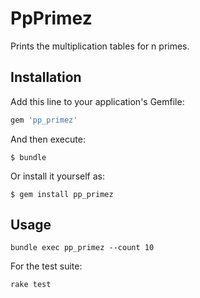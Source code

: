 # PpPrimez

Prints the multiplication tables for n primes.

## Installation

Add this line to your application's Gemfile:

```ruby
gem 'pp_primez'
```

And then execute:

    $ bundle

Or install it yourself as:

    $ gem install pp_primez

## Usage

```
bundle exec pp_primez --count 10
```

For the test suite:

```
rake test
```
